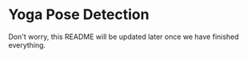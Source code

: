 # Yoga Pose Detection

Don't worry, this README will be updated later once we have finished everything.